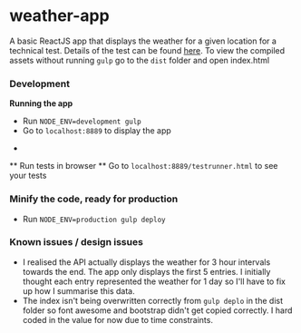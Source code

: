 # weather-app
A basic ReactJS app that displays the weather for a given location for a technical test. Details of the test can be found [here](https://github.com/jamesreilly5/weather-app/blob/master/PROBLEM.md). To view the compiled assets without running `gulp` go to the `dist` folder and open index.html 

### Development
**Running the app**
- Run `NODE_ENV=development gulp`
- Go to `localhost:8889` to display the app
* 
** Run tests in browser **
Go to `localhost:8889/testrunner.html` to see your tests

### Minify the code, ready for production
* Run `NODE_ENV=production gulp deploy`

### Known issues / design issues
* I realised the API actually displays the weather for 3 hour intervals towards the end. The app only displays the first 5 entries. I initially thought each entry represented the weather for 1 day so I'll have to fix up how I summarise this data.
* The index isn't being overwritten correctly from `gulp deplo` in the dist folder so font awesome and bootstrap didn't get copied correctly. I hard coded in the value for now due to time constraints.
